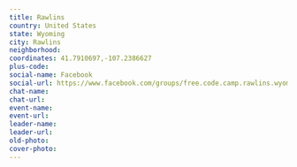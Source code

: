 ```yaml
---
title: Rawlins
country: United States
state: Wyoming
city: Rawlins
neighborhood: 
coordinates: 41.7910697,-107.2386627
plus-code:
social-name: Facebook
social-url: https://www.facebook.com/groups/free.code.camp.rawlins.wyoming/
chat-name:
chat-url:
event-name:
event-url:
leader-name:
leader-url:
old-photo: 
cover-photo:
---
```

